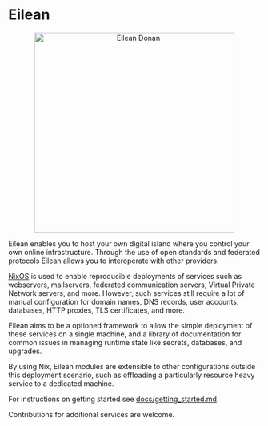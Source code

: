 
# Eilean

<div align="center">
	<img src="./eilean-donan.jpg" alt="Eilean Donan" width="400"/>
    <!-- Photo by DAVID ILIFF. License: CC BY-SA 3.0 -->
</div>

Eilean enables you to host your own digital island where you control your own online infrastructure.
Through the use of open standards and federated protocols Eilean allows you to interoperate with other providers.

[NixOS](https://nixos.org/) is used to enable reproducible deployments of services such as webservers, mailservers, federated communication servers, Virtual Private Network servers, and more.
However, such services still require a lot of manual configuration for domain names, DNS records, user accounts, databases, HTTP proxies, TLS certificates, and more.

Eilean aims to be a optioned framework to allow the simple deployment of these services on a single machine, and a library of documentation for common issues in managing runtime state like secrets, databases, and upgrades.

By using Nix, Eilean modules are extensible to other configurations outside this deployment scenario, such as offloading a particularly resource heavy service to a dedicated machine.

For instructions on getting started see [docs/getting_started.md](./docs/getting_started.md).

Contributions for additional services are welcome.

